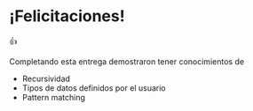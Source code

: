 # ¡Felicitaciones!

:thumbsup:

Completando esta entrega demostraron tener conocimientos de

* Recursividad
* Tipos de datos definidos por el usuario
* Pattern matching 

